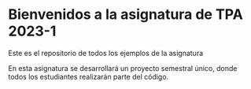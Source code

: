# Bienvenidos a la asignatura de TPA 2023-1

Este es el repositorio de todos los ejemplos de la asignatura

En esta asignatura se desarrollará un proyecto semestral único, donde todos los estudiantes realizarán parte del código.